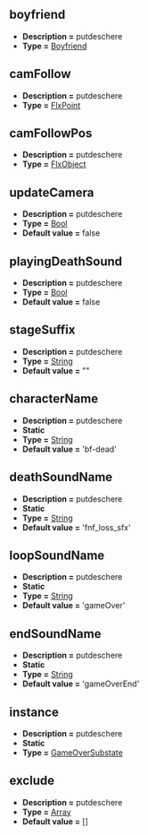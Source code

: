 ## boyfriend
* **Description =** putdeschere
* **Type =** [Boyfriend](https://api.haxeflixel.com/Boyfriend.html)

## camFollow
* **Description =** putdeschere
* **Type =** [FlxPoint](https://api.haxeflixel.com/flixel/math/FlxPoint.html)

## camFollowPos
* **Description =** putdeschere
* **Type =** [FlxObject](https://api.haxeflixel.com/flixel/FlxObject.html)

## updateCamera
* **Description =** putdeschere
* **Type =** [Bool](https://api.haxeflixel.com/Bool.html)
* **Default value =** false

## playingDeathSound
* **Description =** putdeschere
* **Type =** [Bool](https://api.haxeflixel.com/Bool.html)
* **Default value =** false

## stageSuffix
* **Description =** putdeschere
* **Type =** [String](https://api.haxeflixel.com/String.html)
* **Default value =** ""

## characterName
* **Description =** putdeschere
* **Static**
* **Type =** [String](https://api.haxeflixel.com/String.html)
* **Default value =** 'bf-dead'

## deathSoundName
* **Description =** putdeschere
* **Static**
* **Type =** [String](https://api.haxeflixel.com/String.html)
* **Default value =** 'fnf_loss_sfx'

## loopSoundName
* **Description =** putdeschere
* **Static**
* **Type =** [String](https://api.haxeflixel.com/String.html)
* **Default value =** 'gameOver'

## endSoundName
* **Description =** putdeschere
* **Static**
* **Type =** [String](https://api.haxeflixel.com/String.html)
* **Default value =** 'gameOverEnd'

## instance
* **Description =** putdeschere
* **Static**
* **Type =** [GameOverSubstate](https://api.haxeflixel.com/GameOverSubstate.html)

## exclude
* **Description =** putdeschere
* **Type =** [Array<Int>](https://api.haxeflixel.com/Array.html)
* **Default value =** []

